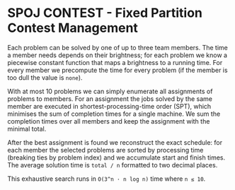 # SPOJ CONTEST - Fixed Partition Contest Management

Each problem can be solved by one of up to three team members.  The time a member
needs depends on their brightness; for each problem we know a piecewise constant
function that maps a brightness to a running time.  For every member we
precompute the time for every problem (if the member is too dull the value is
`none`).

With at most 10 problems we can simply enumerate all assignments of problems to
members.  For an assignment the jobs solved by the same member are executed in
shortest-processing-time order (SPT), which minimises the sum of completion times
for a single machine.  We sum the completion times over all members and keep the
assignment with the minimal total.

After the best assignment is found we reconstruct the exact schedule: for each
member the selected problems are sorted by processing time (breaking ties by
problem index) and we accumulate start and finish times.  The average solution
time is `total / n` formatted to two decimal places.

This exhaustive search runs in `O(3^n · n log n)` time where `n ≤ 10`.
